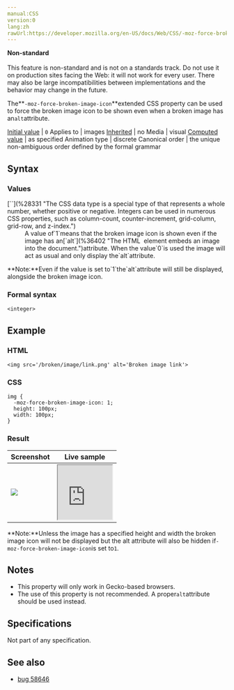 ```yaml
---
manual:CSS
version:0
lang:zh
rawUrl:https://developer.mozilla.org/en-US/docs/Web/CSS/-moz-force-broken-image-icon
---
```






**Non-standard**<br></br>This feature is non-standard and is not on a standards track. Do not use it on production sites facing the Web: it will not work for every user. There may also be large incompatibilities between implementations and the behavior may change in the future.





The**`-moz-force-broken-image-icon`**extended CSS property can be used to force the broken image icon to be shown even when a broken image has an`alt`attribute.


[Initial value](%28552 "") | `0` 
Applies to | images 
[Inherited](%28555 "") | no 
Media | visual 
[Computed value](%28556 "") | as specified 
Animation type | discrete 
Canonical order | the unique non-ambiguous order defined by the formal grammar 


## Syntax<a name="Syntax"></a>

### Values<a name="Values"></a>
<dl><dt id=''>[`<integer>`](%28331 "The <integer> CSS data type is a special type of <number> that represents a whole number, whether positive or negative. Integers can be used in numerous CSS properties, such as column-count, counter-increment, grid-column, grid-row, and z-index.")</dt><dd>A value of`1`means that the broken image icon is shown even if the image has an[`alt`](%36402 "The HTML <img> element embeds an image into the document.")attribute. When the value`0`is used the image will act as usual and only display the`alt`attribute.</dd></dl>**Note:**Even if the value is set to`1`the`alt`attribute will still be displayed, alongside the broken image icon.

### Formal syntax<a name="Formal_syntax"></a>

```
<integer>
```

## Example<a name="Example"></a>

### HTML<a name="HTML"></a>

```
<img src='/broken/image/link.png' alt='Broken image link'>
```

### CSS<a name="CSS"></a>

```
img {
  -moz-force-broken-image-icon: 1;
  height: 100px;
  width: 100px;
}
```

### Result<a name="Result"></a>

Screenshot | Live sample 
 ---  |  ---  | 
![](%36403 "") | <iframe src='https://mdn.mozillademos.org/en-US/docs/Web/CSS/-moz-force-broken-image-icon$samples/Example?revision=1348509' width='125' height='125'></iframe> 


**Note:**Unless the image has a specified height and width the broken image icon will not be displayed but the alt attribute will also be hidden if`-moz-force-broken-image-icon`is set to`1`.

## Notes<a name="Notes"></a>

* This property will only work in Gecko-based browsers.
* The use of this property is not recommended. A proper`alt`attribute should be used instead.

## Specifications<a name="Specifications"></a>


Not part of any specification.


## See also<a name="See_also"></a>

* [bug 58646](%36404 "FIXED: [PATCH] broken images don't get inserted")



